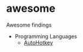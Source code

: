 # awesome
Awesome findings

- Programming Languages
  * [AutoHotkey](https://github.com/ahkscript/awesome-AutoHotkey)